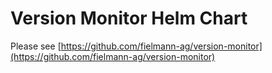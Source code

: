 # Version Monitor Helm Chart

Please see [https://github.com/fielmann-ag/version-monitor](https://github.com/fielmann-ag/version-monitor)
